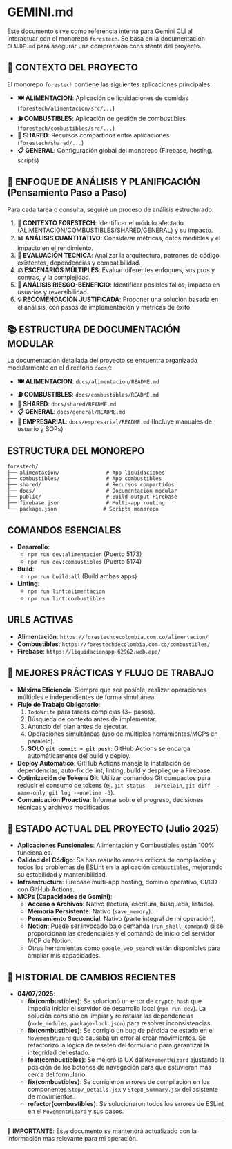 # GEMINI.md

Este documento sirve como referencia interna para Gemini CLI al interactuar con el monorepo `forestech`.
Se basa en la documentación `CLAUDE.md` para asegurar una comprensión consistente del proyecto.

## 🎯 **CONTEXTO DEL PROYECTO**

El monorepo `forestech` contiene las siguientes aplicaciones principales:

- **🍽️ ALIMENTACION**: Aplicación de liquidaciones de comidas (`forestech/alimentacion/src/...`)
- **⛽ COMBUSTIBLES**: Aplicación de gestión de combustibles (`forestech/combustibles/src/...`)
- **🔧 SHARED**: Recursos compartidos entre aplicaciones (`forestech/shared/...`)
- **📋 GENERAL**: Configuración global del monorepo (Firebase, hosting, scripts)

## 🧠 **ENFOQUE DE ANÁLISIS Y PLANIFICACIÓN (Pensamiento Paso a Paso)**

Para cada tarea o consulta, seguiré un proceso de análisis estructurado:

1.  **🎯 CONTEXTO FORESTECH**: Identificar el módulo afectado (ALIMENTACION/COMBUSTIBLES/SHARED/GENERAL) y su impacto.
2.  **📊 ANÁLISIS CUANTITATIVO**: Considerar métricas, datos medibles y el impacto en el rendimiento.
3.  **🔧 EVALUACIÓN TÉCNICA**: Analizar la arquitectura, patrones de código existentes, dependencias y compatibilidad.
4.  **⚖️ ESCENARIOS MÚLTIPLES**: Evaluar diferentes enfoques, sus pros y contras, y la complejidad.
5.  **🚨 ANÁLISIS RIESGO-BENEFICIO**: Identificar posibles fallos, impacto en usuarios y reversibilidad.
6.  **💡 RECOMENDACIÓN JUSTIFICADA**: Proponer una solución basada en el análisis, con pasos de implementación y métricas de éxito.

## 📚 **ESTRUCTURA DE DOCUMENTACIÓN MODULAR**

La documentación detallada del proyecto se encuentra organizada modularmente en el directorio `docs/`:

-   **🍽️ ALIMENTACION**: `docs/alimentacion/README.md`
-   **⛽ COMBUSTIBLES**: `docs/combustibles/README.md`
-   **🔧 SHARED**: `docs/shared/README.md`
-   **📋 GENERAL**: `docs/general/README.md`
-   **🏢 EMPRESARIAL**: `docs/empresarial/README.md` (Incluye manuales de usuario y SOPs)

## **ESTRUCTURA DEL MONOREPO**

```
forestech/
├── alimentacion/               # App liquidaciones
├── combustibles/               # App combustibles
├── shared/                     # Recursos compartidos
├── docs/                       # Documentación modular
├── public/                     # Build output Firebase
├── firebase.json               # Multi-app routing
└── package.json               # Scripts monorepo
```

## **COMANDOS ESENCIALES**

-   **Desarrollo**:
    -   `npm run dev:alimentacion` (Puerto 5173)
    -   `npm run dev:combustibles` (Puerto 5174)
-   **Build**:
    -   `npm run build:all` (Build ambas apps)
-   **Linting**:
    -   `npm run lint:alimentacion`
    -   `npm run lint:combustibles`

## **URLS ACTIVAS**

-   **Alimentación**: `https://forestechdecolombia.com.co/alimentacion/`
-   **Combustibles**: `https://forestechdecolombia.com.co/combustibles/`
-   **Firebase**: `https://liquidacionapp-62962.web.app/`

## 🚀 **MEJORES PRÁCTICAS Y FLUJO DE TRABAJO**

-   **Máxima Eficiencia**: Siempre que sea posible, realizar operaciones múltiples e independientes de forma simultánea.
-   **Flujo de Trabajo Obligatorio**:
    1.  `TodoWrite` para tareas complejas (3+ pasos).
    2.  Búsqueda de contexto antes de implementar.
    3.  Anuncio del plan antes de ejecutar.
    4.  Operaciones simultáneas (uso de múltiples herramientas/MCPs en paralelo).
    5.  **SOLO `git commit + git push`**: GitHub Actions se encarga automáticamente del build y deploy.
-   **Deploy Automático**: GitHub Actions maneja la instalación de dependencias, auto-fix de lint, linting, build y despliegue a Firebase.
-   **Optimización de Tokens Git**: Utilizar comandos Git compactos para reducir el consumo de tokens (ej. `git status --porcelain`, `git diff --name-only`, `git log --oneline -3`).
-   **Comunicación Proactiva**: Informar sobre el progreso, decisiones técnicas y archivos modificados.

## 🎯 **ESTADO ACTUAL DEL PROYECTO (Julio 2025)**

-   **Aplicaciones Funcionales**: Alimentación y Combustibles están 100% funcionales.
-   **Calidad del Código**: Se han resuelto errores críticos de compilación y todos los problemas de ESLint en la aplicación `combustibles`, mejorando su estabilidad y mantenibilidad.
-   **Infraestructura**: Firebase multi-app hosting, dominio operativo, CI/CD con GitHub Actions.
-   **MCPs (Capacidades de Gemini)**:
    -   **Acceso a Archivos**: Nativo (lectura, escritura, búsqueda, listado).
    -   **Memoria Persistente**: Nativo (`save_memory`).
    -   **Pensamiento Secuencial**: Nativo (parte integral de mi operación).
    -   **Notion**: Puede ser invocado bajo demanda (`run_shell_command`) si se proporcionan las credenciales y el comando de inicio del servidor MCP de Notion.
    -   Otras herramientas como `google_web_search` están disponibles para ampliar mis capacidades.

## 📜 **HISTORIAL DE CAMBIOS RECIENTES**

-   **04/07/2025**:
    -   **fix(combustibles)**: Se solucionó un error de `crypto.hash` que impedía iniciar el servidor de desarrollo local (`npm run dev`). La solución consistió en limpiar y reinstalar las dependencias (`node_modules`, `package-lock.json`) para resolver inconsistencias.
    -   **fix(combustibles)**: Se corrigió un bug de pérdida de estado en el `MovementWizard` que causaba un error al crear movimientos. Se refactorizó la lógica de reseteo del formulario para garantizar la integridad del estado.
    -   **feat(combustibles)**: Se mejoró la UX del `MovementWizard` ajustando la posición de los botones de navegación para que estuvieran más cerca del formulario.
    -   **fix(combustibles)**: Se corrigieron errores de compilación en los componentes `Step7_Details.jsx` y `Step8_Summary.jsx` del asistente de movimientos.
    -   **refactor(combustibles)**: Se solucionaron todos los errores de ESLint en el `MovementWizard` y sus pasos.

---

**📌 IMPORTANTE**: Este documento se mantendrá actualizado con la información más relevante para mi operación.